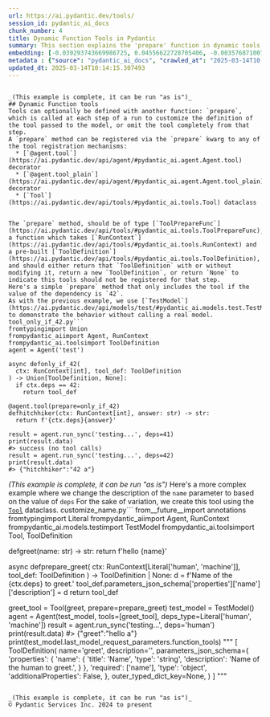 ```yaml
---
url: https://ai.pydantic.dev/tools/
session_id: pydantic_ai_docs
chunk_number: 4
title: Dynamic Function Tools in Pydantic
summary: This section explains the 'prepare' function in dynamic tools, which allows customization of tools at each run step. The 'prepare' method can be registered using specific decorators and requires a function type 'ToolPrepareFunc' that accepts context and tool definition.
embedding: [-0.039293743669986725, 0.04556622728705406, -0.003576871007680893, -0.03478377312421799, -0.005420384928584099, -0.007283338811248541, -0.0029807258397340775, 0.039656613022089005, -0.0034569939598441124, 0.02747451700270176, 0.04279285669326782, -0.03685732185840607, 0.04611053317785263, -0.032217759639024734, -0.0019617711659520864, 0.010127987712621689, -0.0007698858389630914, 0.03263246640563011, -0.00695934658870101, 0.06816790252923965, 0.04157464578747749, 0.014657394960522652, 0.023547733202576637, 0.022925669327378273, 0.024804823100566864, 0.029936855658888817, -0.02179817669093609, 0.05126848444342613, -0.0063210828229784966, 0.005812415387481451, 0.018934089690446854, -0.020696604624390602, -0.023625491186976433, -0.021564902737736702, -0.01132027804851532, -0.0049667963758111, 0.044451694935560226, 0.018726734444499016, -0.02140938676893711, 0.019258080050349236, -0.02226472645998001, -0.045903176069259644, 0.035302162170410156, 0.0483655147254467, -0.0090652946382761, 0.004098497796803713, -0.0064960382878780365, 0.018791532143950462, 0.002242024289444089, -0.02196665294468403, -0.02523249201476574, 0.012389451265335083, -0.001186620444059372, 0.010413100942969322, -0.03504296764731407, -0.02643774263560772, -0.02365141175687313, 0.034446824342012405, -0.007192621007561684, 0.0008245594799518585, -0.009045855142176151, -0.02524545229971409, 0.010484378784894943, 0.04367411136627197, -0.04730282351374626, -0.012894879095256329, -0.0414968878030777, 0.015681209042668343, -0.04191159829497337, 0.005805935710668564, 0.006013290490955114, 0.032036323100328445, -0.05655603110790253, 0.007412935607135296, -0.0020249495282769203, -0.008346032351255417, -0.0025805956684052944, 0.04849511384963989, 0.02420867793262005, -0.018065789714455605, -0.008436749689280987, -0.015758967027068138, -0.001397215179167688, 0.0027636513113975525, -0.047250982373952866, -0.07221132516860962, -0.03408395126461983, -0.02713756449520588, -0.001593230408616364, -0.022860871627926826, 0.005478703882545233, -0.03582054749131203, 0.0048728385008871555, 0.010549177415668964, 0.0829937756061554, 0.04022683948278427, 0.012033060193061829, -0.03644261136651039, -0.005699018016457558, 0.020800283178687096, 0.04600685462355614, 0.022951588034629822, -0.05759280547499657, 0.008877378888428211, 0.05961451679468155, 0.011780346743762493, 0.00828771386295557, 0.0003187270776834339, -0.03040340356528759, 0.041704241186380386, -0.0846007764339447, -0.020126380026340485, 0.014709234237670898, 0.02387172542512417, -0.04458129033446312, -0.0025724959559738636, -0.0032771783880889416, 0.015149863436818123, -0.008035000413656235, -0.03245103359222412, -0.03815329074859619, -0.03869759663939476, 0.036727726459503174, -0.0276559516787529, 0.006486318539828062, 0.02541392669081688, -0.0013988352147862315, -0.010115028358995914, -0.06205093488097191, -0.02607487142086029, 0.007523092906922102, 0.03131058067083359, -0.0009193271398544312, 0.004309092648327351, -0.01010206900537014, -0.036727726459503174, -0.04681035503745079, 0.0021237670443952084, -0.02021709643304348, 0.0397602915763855, 0.018921129405498505, -0.04248182103037834, -0.0005317517789080739, 0.013905733823776245, -0.01656246744096279, 0.051035210490226746, -0.02453267015516758, -0.004441929515451193, -0.036390773952007294, 0.0501539520919323, 0.020268935710191727, 0.00093876663595438, -0.015240580774843693, -0.007879483513534069, -0.03558727353811264, 0.025945274159312248, 0.01372429821640253, 0.022005531936883926, 0.04110809788107872, -0.031336501240730286, 0.013192951679229736, 0.018895210698246956, -0.04572174325585365, 0.00479184091091156, -0.013879814185202122, -0.03094770945608616, 0.025323210284113884, -0.011890504509210587, -0.07444038987159729, -0.03597606346011162, 0.010309423319995403, -0.006573796272277832, -0.023431096225976944, 0.02352181449532509, 0.04255957901477814, -0.005167671479284763, -0.0672866478562355, -0.027578193694353104, -0.012674564495682716, -0.03812737017869949, -0.022925669327378273, -0.002404020167887211, -0.05650419369339943, 0.004075818695127964, -0.05562293529510498, -0.06313955038785934, -0.0004300992877688259, -0.021033557131886482, 0.011294359341263771, 0.038464322686195374, -0.0007488263654522598, 0.009356887079775333, 0.033980272710323334, 0.0011080524418503046, 0.018000992015004158, -0.04108217731118202, 0.059873711317777634, -0.015616411343216896, 0.014268605038523674, -0.02488258108496666, 0.011106443591415882, 0.04870246723294258, 0.026696935296058655, 0.0014190847286954522, 0.023042306303977966, -0.023716209456324577, 0.021720418706536293, 0.04097849875688553, -0.0207225251942873, -0.048287756741046906, -0.0007666459423489869, -0.04940228909254074, 0.016484709456562996, 0.02900375798344612, -0.013944612815976143, 0.008838499896228313, -0.02556944452226162, 0.019245121628046036, 0.013322548009455204, 0.0432334840297699, -0.01547385472804308, 0.018947048112750053, 0.0483395978808403, -0.0056083002127707005, -0.019102564081549644, 0.03263246640563011, -0.04183384031057358, -0.060184743255376816, -0.01884337142109871, 0.05248669534921646, 0.0362611785531044, 0.009220810607075691, 0.01798803173005581, -0.04909125715494156, 0.026722855865955353, -0.0500761941075325, -0.01261624600738287, -0.03753122687339783, -0.00462012505158782, -0.03346188738942146, -0.03006645105779171, -0.02350885421037674, -0.003904102835804224, -0.0020411491859704256, 0.01639399118721485, 0.016536548733711243, 0.018182426691055298, -0.008035000413656235, 0.03491337224841118, 0.0063826413825154305, 0.08962912857532501, -0.052071984857320786, 0.011255480349063873, -0.04528111219406128, -0.0396825335919857, -0.023288540542125702, -0.005507863126695156, -0.030792193487286568, -0.04261142015457153, -0.002514177467674017, 0.008410830982029438, -0.0038814235012978315, -0.0414191298186779, 0.007088943384587765, -0.0380236953496933, 0.034135788679122925, 0.05113888904452324, 0.010257584974169731, 0.021487144753336906, -0.03403211385011673, 0.05982187017798424, 0.05238301679491997, 0.04458129033446312, -0.01469627395272255, -0.02799290418624878, -0.03232143446803093, 0.0020508689340204, 0.03934558108448982, 0.007834125310182571, -0.012208016589283943, -0.02229064516723156, 0.018908169120550156, 0.020774362608790398, 0.028200257569551468, -0.019970862194895744, 0.016990136355161667, -0.018052831292152405, 0.009045855142176151, -0.017715878784656525, 0.010153907351195812, 0.015771927312016487, 0.03162161260843277, 0.042041193693876266, 0.007030624896287918, -0.011884024366736412, -0.011378596536815166, 0.02542688697576523, -0.004435449838638306, 0.007393496111035347, -0.045851338654756546, 0.02057996764779091, 0.005209790542721748, 0.021707460284233093, -0.0061072479002177715, 0.009110652841627598, -0.0063826413825154305, 0.029288871213793755, -0.022925669327378273, 0.022498000413179398, -0.005242189392447472, 0.01527945976704359, 0.029962774366140366, -0.03434314578771591, -0.017923234030604362, -0.0006192295695655048, -0.005954972002655268, -0.003891143249347806, -0.019815346226096153, 0.02538800798356533, -0.0011080524418503046, -0.008035000413656235, -0.024428991600871086, 0.010270544327795506, -0.009985431097447872, 0.0074712540954351425, 0.02433827519416809, 0.009305048733949661, -0.024752983823418617, 0.026722855865955353, 0.029314789921045303, -0.030273806303739548, -0.06148070842027664, -0.011689629405736923, 0.025362089276313782, 0.04577358067035675, -0.0058221351355314255, 0.007225020322948694, 0.027578193694353104, 0.0345245823264122, 0.03734979033470154, -0.04185975715517998, 0.004681683611124754, -0.041211772710084915, -0.05738545209169388, 0.022731274366378784, 0.02038557268679142, 0.004205415491014719, 0.008994015865027905, -0.02744859643280506, 0.03421355038881302, 0.04541071131825447, -0.030869951471686363, 0.007885963656008244, 0.0466807596385479, -0.03164753317832947, -0.02317190356552601, -0.013659500516951084, -0.021720418706536293, -0.0013307968620210886, 0.018389781937003136, -0.01745668612420559, 0.013789096847176552, -0.0005937152309343219, -0.013529903255403042, -0.04979108273983002, 0.050698257982730865, 0.005673098843544722, 0.004257253836840391, -0.02485666051506996, 0.010562136769294739, 0.02781146764755249, 0.05645235627889633, -0.02055404894053936, 0.0066677541472017765, -0.019141443073749542, -0.017353007569909096, -0.0008909778553061187, 0.017715878784656525, 0.039319660514593124, -0.03247695043683052, 0.05686706304550171, -0.006920467596501112, -0.016199596226215363, 0.009058814495801926, 0.027863306924700737, 0.044477611780166626, 0.009473524056375027, 0.008106278255581856, -0.03309901803731918, -0.015642330050468445, 0.04937637224793434, -0.09273945540189743, -0.007983161136507988, -0.019115524366497993, -0.0013680559350177646, 0.00712782284244895, 0.018713774159550667, 0.02796698361635208, 0.0500761941075325, -0.008715382777154446, -0.027085725218057632, -0.001303257537074387, -0.017741799354553223, -0.0023635211400687695, -0.015059145167469978, 0.07107087224721909, 0.02503809705376625, -0.0017949152970686555, -0.0018143547931686044, -0.00017434815526939929, 0.05443064495921135, 0.012519048526883125, 0.03146609663963318, 0.008177556097507477, -0.008682983927428722, -0.04056379199028015, 0.007983161136507988, 0.009480004198849201, 0.035846468061208725, 0.0036060302518308163, -0.01608295924961567, -0.08423790335655212, 0.04354451596736908, -0.03582054749131203, -0.010076149366796017, 0.04473680630326271, 0.01708085462450981, -0.08257906138896942, 0.03250287100672722, -0.038256969302892685, -0.005537022370845079, -0.019983822479844093, 0.0587332583963871, -0.010335342958569527, -0.005997090600430965, -0.03812737017869949, -0.039993565529584885, 0.026295185089111328, 0.02747451700270176, -0.011391556821763515, 0.010419581085443497, -0.052408937364816666, -0.0005216270219534636, 0.03468009829521179, -0.0638652890920639, 0.012389451265335083, -0.058111194521188736, -0.04108217731118202, 0.012382972054183483, -0.003243159269914031, 0.003537992015480995, 0.015331298112869263, -0.0032463991083204746, 0.004668723791837692, 0.03405803069472313, 0.010562136769294739, 0.027681870386004448, 0.017236370593309402, 0.07127822935581207, 0.006499278359115124, 0.07164109498262405, 0.026671016588807106, -0.031517934054136276, 0.058318547904491425, -0.009162492118775845, 0.021564902737736702, -0.007050064392387867, -0.005595340859144926, -0.016471749171614647, -0.03727203235030174, 0.016497669741511345, 0.022070331498980522, -0.010011350736021996, -0.0053879860788583755, 0.01356878224760294, 0.01398349180817604, 0.0016847581136971712, 0.0009217570768669248, -0.018195386976003647, 0.014683314599096775, 0.02157786302268505, -0.0414191298186779, 0.0030001653358340263, 0.05077601596713066, -0.0033273971639573574, 0.03812737017869949, 0.013970532454550266, 0.016536548733711243, -0.0005937152309343219, 0.008592266589403152, -0.002582215704023838, -0.009246730245649815, 0.05562293529510498, -0.014786992222070694, 0.023573653772473335, 0.05645235627889633, 0.01898592710494995, 0.012946717441082, -0.011858104728162289, 0.020074540749192238, -0.010620455257594585, -0.01883041113615036, 0.015564572997391224, 0.05165727436542511, 0.020955799147486687, -0.0006637784535996616, 0.0396825335919857, 0.0033695162273943424, 0.0037583063822239637, 0.07485509663820267, -0.06853077560663223, 0.014139007776975632, 0.0014806431718170643, 0.04046011343598366, -0.010225185193121433, 0.020333733409643173, 0.0011436915956437588, 0.0017706159269437194, 0.0008642484899610281, -0.00975863728672266, 0.003706467803567648, -0.011261959560215473, 0.003946221899241209, 0.02731900103390217, 0.04097849875688553, -0.006674233824014664, 0.010678774677217007, -0.01811762899160385, -0.05862957984209061, -0.00540094543248415, -0.0017155372770503163, 0.0037647862918674946, 0.015344258397817612, -0.0025417166762053967, -0.06961938738822937, -0.009596641175448895, 0.007911883294582367, 0.009596641175448895, 0.003218859899789095, -0.004918197635561228, -0.014540757983922958, 0.03177712857723236, 0.012564407661557198, -0.02334037981927395, 0.015085064806044102, 0.03125874325633049, 0.028796402737498283, 0.03421355038881302, 0.010562136769294739, -0.019115524366497993, 0.05119072645902634, -0.011845145374536514, 0.026139669120311737, -0.007160221692174673, 0.024273475632071495, -0.005841574631631374, -0.02607487142086029, -0.0005224369815550745, -0.01660134643316269, -0.03939741849899292, 0.022355442866683006, -0.015240580774843693, 0.024156838655471802, 0.017884355038404465, 0.007147262338548899, 0.03727203235030174, 0.041056256741285324, -0.010289983823895454, -0.003508832771331072, -0.03540584072470665, -0.00196501100435853, 0.009259689599275589, -0.018739692866802216, 0.0038036652840673923, 0.03193264454603195, -0.0022809032816439867, -0.0026583538856357336, -0.04872838780283928, -0.04738058149814606, -0.02349589578807354, 0.005096393171697855, -0.020268935710191727, 0.015305379405617714, 0.005251909140497446, -0.03784225881099701, -0.023094145581126213, 0.006343761924654245, 0.005724937655031681, -0.018623055890202522, -0.030144209042191505, -0.007011185400187969, -0.0017398366471752524, 0.010607495903968811, 0.021824097260832787, -0.053653065115213394, -0.025439847260713577, 0.013776137493550777, 0.006777911446988583, -0.04294837266206741, 0.005961451679468155, 0.035017047077417374, -0.04525519534945488, 0.020152298733592033, 0.024817781522870064, -0.02038557268679142, -0.023223742842674255, 0.030481161549687386, -0.0033160573802888393, -0.06853077560663223, 0.006359961815178394, 0.007380536291748285, -0.002953186398372054, -0.010516778565943241, -0.031051388010382652, -0.03141425922513008, 0.008566346950829029, -0.020476290956139565, 0.011106443591415882, 0.056089483201503754, -0.03296941891312599, -0.003871703753247857, -0.004953836556524038, -0.010011350736021996, -0.0022080049384385347, 0.021214991807937622, 0.006836229935288429, 0.021357549354434013, 0.018571218475699425, 0.007166701834648848, 0.0640208050608635, -0.02677469328045845, 0.015953363850712776, 0.03076627478003502, -0.00795724242925644, -0.02196665294468403, 0.008022040128707886, 0.020852120593190193, -0.01866193488240242, -0.00839139148592949, -0.06231012940406799, 0.028252096846699715, 0.014670355245471, 0.018687855452299118, -0.016705024987459183, -0.0032447793055325747, 0.02161674201488495, -0.009739197790622711, 0.0016717984108254313, 0.016873499378561974, -0.018195386976003647, 0.02520657330751419, -0.04191159829497337, -0.015849685296416283, 0.004684923216700554, 0.005378266330808401, -0.013387346640229225, -0.0070824637077748775, -0.016873499378561974, -0.02677469328045845, 0.03128466010093689, -0.03382475674152374, -0.013659500516951084, -0.015292419120669365, -0.002873808378353715, -0.0015227621188387275, 0.013231830671429634, 0.04681035503745079, 0.010445499792695045, 0.0224720798432827, 0.005812415387481451, -0.046525243669748306, 0.012810640968382359, 0.013620620593428612, -0.0077758063562214375, 0.022873830050230026, 0.00384254427626729, 0.04911717772483826, -0.05248669534921646, -0.043777789920568466, 0.02490849979221821, -0.018052831292152405, -0.023379258811473846, -0.03247695043683052, 0.012953197583556175, 0.06459103524684906, -0.01469627395272255, 0.03442090377211571, 0.02832985483109951, 0.00505427410826087, -0.0033160573802888393, -0.01511098351329565, -0.04237814620137215, 0.02814842015504837, -0.02299046702682972, 0.0020994676742702723, 0.023366298526525497, 0.010853730142116547, 0.01689941994845867, -0.036209337413311005, -0.04634380713105202, -0.01573304831981659, 0.01641991175711155, -0.01495546754449606, -0.014450040645897388, -0.01829906553030014, -0.01656246744096279, 0.010069669224321842, 0.02611375041306019, 0.05888877436518669, -0.023469975218176842, -0.012603286653757095, 0.022899750620126724, -0.01793619431555271, -0.015564572997391224, -0.0172622911632061, -0.01527945976704359, 0.022044410929083824, 0.017184533178806305, 0.03768674284219742, 0.008054439909756184, -0.01932287961244583, -0.006888068746775389, -0.018713774159550667, -0.005462503992021084, 0.008397870697081089, -0.013128153048455715, 0.00914953276515007, 0.04608461260795593, 0.026476621627807617, -0.03763490170240402, -0.005598580464720726, -0.00029301020549610257, -0.01762516051530838, -0.038256969302892685, 0.016821661964058876, -0.0011542212450876832, -0.04992067813873291, 0.020994678139686584, -0.02175929769873619, -0.01692533865571022, 0.032399192452430725, 0.03400619328022003, 0.006402080878615379, 0.019750548526644707, 0.002731251996010542, 0.023120064288377762, 0.0010383941698819399, 0.04885798320174217, -0.03766082227230072, 0.01641991175711155, -0.04937637224793434, 0.009881754405796528, 0.0023068226873874664, 0.005157951731234789, 0.007374056614935398, 0.003188080620020628, -0.0397602915763855, -0.008903298527002335, -0.02830393612384796, -0.0005268919048830867, 0.014009411446750164, -0.01389277447015047, 0.009700318798422813, 0.03644261136651039, -0.0073870159685611725, -0.0011436915956437588, -0.005792975891381502, -0.023262621834874153, -0.009791036136448383, 0.02381988801062107, 0.0345245823264122, -0.011158281937241554, -0.037220194935798645, -0.006359961815178394, 0.0027636513113975525, -0.03872351720929146, 0.018908169120550156, 0.011417475529015064, 0.0010294843232259154, -0.0328398235142231, 0.006337282247841358, 0.03304717689752579, -0.02677469328045845, 0.019620951265096664, 0.00725093949586153, 0.005566181614995003, -0.029159273952245712, -0.016147758811712265, -0.02365141175687313, 0.020255975425243378, -0.04268917813897133, -0.009259689599275589, 0.009570721536874771, 0.005323187448084354, 0.024066120386123657, -0.009013455361127853, 0.009019935503602028, -0.134573295712471, -0.010458460077643394, 0.03820512816309929, 0.0011582712177187204, -0.010847249999642372, 0.02661917731165886, -0.008844980038702488, 0.017689960077404976, -0.039656613022089005, -0.029496226459741592, -0.016705024987459183, 0.012227456085383892, -0.008320112712681293, 0.001173660741187632, 0.04092666134238243, -0.01408716943114996, 0.013542862609028816, -0.0007038724725134671, 0.008035000413656235, -0.015603451989591122, -0.008682983927428722, 0.018273144960403442, -0.0432075634598732, -0.004305853042751551, -0.017651081085205078, 0.009486484341323376, -0.024428991600871086, 0.027422677725553513, 0.038775354623794556, 0.009959512390196323, -0.031155064702033997, -0.01695125736296177, -0.014540757983922958, 0.011339717544615269, -0.04782120883464813, 0.042741015553474426, 0.003502352861687541, 0.030533000826835632, 0.051372162997722626, 0.01626439578831196, 0.03265838697552681, -0.0061914860270917416, 0.032580628991127014, 0.002531996928155422, 0.003725907299667597, 0.018091710284352303, -0.018428660929203033, 0.013970532454550266, -0.010827810503542423, 0.003991580568253994, 0.01625143550336361, 0.036546289920806885, 0.014644435606896877, 0.011099963448941708, 0.05655603110790253, 0.03229551762342453, -0.008093318901956081, 0.004827479831874371, -0.008864419534802437, 0.031025467440485954, 0.02783738635480404, -0.011385076679289341, 0.018441621214151382, 0.014631476253271103, -0.006175286136567593, 0.0014482439728453755, -0.007892443798482418, 0.01399645209312439, -0.01901184767484665, -0.020839162170886993, -0.0155386533588171, 0.011741467751562595, 0.0069528669118881226, -0.015253540128469467, -0.020631806924939156, 0.02209625020623207, -0.01140451617538929, 0.0004406290245242417, 0.0005268919048830867, -0.012240415439009666, 0.04613645002245903, -0.02330150082707405, 0.011734987609088421, 0.05411961302161217, -0.0302219670265913, 0.0037485866341739893, -0.013776137493550777, 0.0032010404393076897, 0.0024056402035057545, 0.0036611089017242193, 0.020243017002940178, 0.012208016589283943, 0.023444056510925293, -9.547637455398217e-05, -0.05598580837249756, 0.009654959663748741, -0.056244999170303345, 0.01106108445674181, -0.008670024573802948, 0.02300342731177807, 0.00661267526447773, 0.05453432351350784, -0.026982048526406288, -0.0021075676195323467, -0.028951918706297874, 0.0216037817299366, -0.014748113229870796, -0.0036060302518308163, -0.030299726873636246, 0.024947378784418106, 0.01502026617527008, -0.009538322687149048, -0.010620455257594585, 0.0125320078805089, -0.03094770945608616, -0.008644104935228825, 0.0828382596373558, 0.00479184091091156, -0.03144017606973648, 0.007892443798482418, 0.01450187899172306, 0.06412448734045029, 0.01883041113615036, -0.004147097002714872, -0.017016056925058365, -0.0034569939598441124, -0.027422677725553513, 0.002698852913454175, -0.04279285669326782, -0.00924025010317564, 0.03950109705328941, 0.03646853193640709, -0.007121342699974775, 0.011605391278862953, -0.00036185848875902593, -0.009667919017374516, 0.056037645787000656, -0.03996764495968819, -0.02038557268679142, -0.0008642484899610281, -0.009227290749549866, -0.021901855245232582, 0.04763977602124214, -0.0024623386561870575, -0.011650750413537025, -0.006554356776177883, 0.01746964454650879, -0.006016530096530914, 0.012104338966310024, 0.008670024573802948, -0.029055597260594368, -0.0013251269701868296, -0.00505103450268507, 0.027733709663152695, -0.007879483513534069, 0.03182896971702576, -0.013776137493550777, -0.0449441596865654, -0.021733378991484642, -0.018234265968203545, -0.04626604914665222, 0.023379258811473846, 0.006220645271241665, -0.03250287100672722, 0.007276859134435654, -0.02404020167887211, -0.003052004147320986, -0.002033049473538995, 0.00621416512876749, 0.002475298475474119, -0.024312354624271393, 0.038075532764196396, -0.013147592544555664, -0.022044410929083824, 0.030636677518486977, 0.047924887388944626, 0.0037323872093111277, -0.008099798113107681, 0.004688163287937641, 0.04268917813897133, 0.028925999999046326, 0.003936502151191235, 0.00306334369815886, -0.019296959042549133, 0.017003096640110016, -0.022238805890083313, 0.023042306303977966, -0.003972141072154045, 0.028459452092647552, 0.0018937329296022654, 0.04388146847486496, -0.0029337469022721052, -0.02693020924925804, 0.008650585077702999, 0.00041167225572280586, 0.026696935296058655, 0.058836936950683594, -0.0259323138743639, 0.008209955878555775, 0.005595340859144926, -0.013400306925177574, 0.030869951471686363, -0.00768508855253458, -0.005627740174531937, 0.02352181449532509, 0.039812128990888596, 0.015149863436818123, -0.038256969302892685, -0.05671154707670212, 0.012868959456682205, 0.009765117429196835, -0.005378266330808401, 0.015175782144069672, -0.00018690284923650324, -0.020255975425243378, 0.015979282557964325, -0.014450040645897388, 0.007821165025234222, -0.025699039921164513, -0.026528459042310715, 0.009765117429196835, -0.010134467855095863, -0.01233761291950941, -0.017845476046204567, -0.0008699183235876262, -0.004788600839674473, 0.013905733823776245, 0.009739197790622711, 0.05038722604513168, -0.010328862816095352, -0.02054108865559101, 0.004160056356340647, 0.00035315120476298034, -0.004224854987114668, 0.03890495002269745, -0.027863306924700737, 0.035639114677906036, -0.003440794302150607, -0.03211408108472824, 0.03768674284219742, 0.00014468264998868108, -0.0022274446673691273, 0.03506888821721077, -0.016186637803912163, 0.004678443539887667, 0.041211772710084915, 0.02778554894030094, 0.041056256741285324, 0.022744234651327133, 0.0006257094210013747, 0.029833177104592323, 0.01588856428861618, 0.0142556456848979, -0.02555648423731327, 0.01863601617515087, -0.038982708007097244, 0.02488258108496666, 0.0449700802564621, -0.015305379405617714, 0.004986235871911049, 0.021513065323233604, 0.03468009829521179, 0.030869951471686363, 0.0010294843232259154, -0.02936662919819355, -0.0015422016149386764, 0.01356878224760294, 0.011151802726089954, 0.040667466819286346, 0.020605886355042458, -0.006700153462588787, 0.025115855038166046, 0.0017349767731502652, 0.04458129033446312, 0.007179661188274622, -0.011035165749490261, -0.012408890761435032, -0.014670355245471, 0.014981387183070183, -0.009713278152048588, -0.019983822479844093, -0.01295967772603035, 0.030351564288139343, 0.01932287961244583, 0.007328697480261326, -0.03867167606949806, -0.0267487745732069, -0.036701805889606476, 0.005922572687268257, -0.007652689702808857, 0.015422016382217407, 0.01675686240196228, 0.008598745800554752, -0.007970201782882214, -0.004953836556524038, 0.006810310296714306, 0.009337447583675385, -0.01572008803486824, -0.033073097467422485, 0.013581741601228714, 0.010575097054243088, 0.015175782144069672, -0.005501382984220982, -0.009609600529074669, 0.015201701782643795, 0.01330958865582943, 0.0008448089938610792, -0.030118290334939957, 0.003923542331904173, -0.009272648952901363, -0.03817921131849289, -0.014799951575696468, 0.013542862609028816, 0.006259524263441563, -0.002648634137585759, 0.03040340356528759, -0.028537210077047348, 0.017819557338953018, -0.03893087059259415, -0.004224854987114668, -0.009032894857227802, 0.024610428139567375, 0.02693020924925804, 0.010840769857168198, 0.0029499465599656105, -0.01183866523206234, -0.012026580981910229, -0.006301643326878548, -0.0024558589793741703, -0.043259404599666595, 0.020683644339442253, 0.026541419327259064, 0.02507697604596615, -0.011009246110916138, -0.02297750860452652, -0.019620951265096664, -0.06790871173143387, -0.008436749689280987, -0.004989475943148136, -0.027500435709953308, -0.0003112347621936351, -0.0038036652840673923, -0.019646871834993362, -0.015305379405617714, 0.0005852104513905942, -0.017845476046204567, -0.017689960077404976, -0.0048890383914113045, 0.0021351068280637264, -0.003181600710377097, 0.075891874730587, -0.014139007776975632, -0.004484048578888178, 0.02125387080013752, 0.005119072739034891, 0.011294359341263771, -0.0016458790050819516, -0.006913987919688225, -0.0048890383914113045, -0.02196665294468403, -0.021811136975884438, 0.018934089690446854, 0.011871065013110638, 0.025530565530061722, 0.013335508294403553, 0.0031394818797707558, -0.01951727457344532, 0.022342484444379807, -0.006444199476391077, 0.023703251034021378, 0.015162822790443897, 0.004195695742964745, -0.0033338770736008883, -0.04427025839686394, 0.016186637803912163, 0.01676982268691063, 0.019141443073749542, -0.04074522480368614, 0.021694499999284744, 0.03714243695139885, -0.012169137597084045, 0.0010319143766537309, -0.0011258720187470317, -0.006719592958688736, -0.03955293446779251, 0.017897315323352814, 0.01846753992140293, 0.0007739357533864677, 0.004911717958748341, -0.013179992325603962, -0.007892443798482418, -0.00854690745472908, -0.0008334692684002221, -0.01638103276491165, -0.0017333568539470434, -6.920265150256455e-05, 0.010873169638216496, -0.027889225631952286, 0.004030459560453892, 0.006790870800614357, -0.0060392096638679504, -0.004406290128827095, 0.0023991602938622236, -0.02107243612408638, 0.018273144960403442, -0.04556622728705406, 0.004921437706798315, 0.03537992015480995, -0.00018163798085879534, 0.033410049974918365, 0.00384254427626729, 0.005336147267371416, -0.0020557288080453873, 0.03149201720952988, 0.0009039374999701977, -0.006249804515391588, 0.017029015347361565, -0.035509515553712845, -0.015460895374417305, 0.04419250041246414, 0.004305853042751551, -0.011534112505614758, 0.0063826413825154305, -0.014903629198670387, -0.012292253784835339, 0.025660160928964615, 0.02523249201476574, -0.04092666134238243, 0.013620620593428612, 0.006502517964690924, 0.021655621007084846, -0.04883206635713577, -0.013581741601228714, 0.007108382880687714, -0.03986396640539169, -0.014540757983922958, -0.008086838759481907, 0.008857939392328262, -0.014139007776975632, 0.01919328235089779, 0.0049570766277611256, 0.013283669017255306, 0.009791036136448383, 0.008106278255581856, 0.030118290334939957, -0.01544793602079153, 0.0030844032298773527, -0.026035992428660393, -0.015797846019268036, 0.011858104728162289, 0.0344986617565155, -0.02003566175699234, 0.002081648213788867, 0.007814685814082623, -0.011274919845163822, 0.00027701311046257615, -0.016355112195014954, -0.009661439806222916, -0.015460895374417305, 0.006693673320114613, 0.005666619166731834, -0.025828637182712555, -0.009227290749549866, 0.01674390397965908, -0.010503818280994892, -0.0008739682380110025, -0.038412485271692276, 0.023457016795873642, -0.028951918706297874, -0.02541392669081688, 0.03268430754542351, -0.014320443384349346, -0.004859879147261381, -0.004571526311337948, -0.006913987919688225, 0.025336168706417084, 0.006978786550462246, -0.040667466819286346, 0.029314789921045303, -0.011760907247662544, -0.004678443539887667, -0.004195695742964745, 0.002817109925672412, -0.03387659788131714, -0.024973299354314804, -0.03229551762342453, -0.0023311220575124025, -0.051942385733127594, -0.011728508397936821, 0.0040855384431779385, -0.025789758190512657, 0.0022501240018755198, -0.0030358044896274805, -0.02179817669093609, 0.015460895374417305, 0.02385876700282097, -0.003311197506263852, -0.00678439112380147, -0.02952214516699314, 0.010588056407868862, 0.007801725994795561, 0.006771431304514408, 0.004075818695127964, -0.03439498320221901, -0.01476107258349657, -0.027681870386004448, 0.03385067731142044, -0.0012708583381026983, -0.02108539454638958, -0.009797516278922558, 0.028278015553951263, 0.006593235768377781, 0.006855669431388378, 0.036883242428302765, 0.026541419327259064, 0.026204468682408333, 0.0054333447478711605, 0.01969870924949646, 0.017054935917258263, 0.004892278462648392, 0.01673094369471073, -0.0065381573513150215, 0.0276559516787529, -0.00773692736402154, 0.018687855452299118, -0.007225020322948694, 0.0267487745732069, -0.0026389143895357847, 0.009006976149976254, -0.010127987712621689, -0.007432375103235245, -0.009343927726149559, 0.01174794789403677, 0.006188245955854654, -0.021202031522989273, -0.00019814132247120142, -0.0066256350837647915, -0.02331445924937725, -0.018713774159550667, 0.004228094592690468, -0.010996286757290363, -0.012415370903909206, -0.016860540956258774, -0.022005531936883926, -0.011346197687089443, 0.0250510573387146, -0.03988988697528839, -0.02035965397953987, -0.005925812758505344, 0.02472706511616707, 0.018610097467899323, -0.004399810452014208, -0.0026696936693042517, -0.007672129198908806, -0.01330958865582943, 0.010912048630416393, 0.004762681666761637, 0.018195386976003647, 0.010069669224321842, 0.00932448823004961, 0.005203310400247574, 0.009596641175448895, -0.0018256945768371224, -0.05391225963830948, 0.039138227701187134, 0.013017996214330196, 0.024273475632071495, 0.0069269477389752865, 0.011715548112988472, -0.05925164371728897, -0.0259193554520607, 0.007898923009634018, 0.021564902737736702, -0.015357217751443386, -0.0032010404393076897, -0.02231656387448311, 0.02972950041294098, 0.010678774677217007, 0.0008140297140926123, 0.03683140501379967, 0.019776467233896255, -0.0029110675677657127, -0.007199100684374571, -0.018052831292152405, -0.0028268296737223864, -0.017651081085205078, -0.013646540232002735, 0.01443708036094904, -0.004743242170661688, -0.016108879819512367, -0.04364819452166557, 0.02625630609691143, -0.0259193554520607, -0.00021363218547776341, -0.01408716943114996, 0.017340049147605896, 0.011158281937241554, 0.0027442118152976036, 0.03180304914712906, -0.0032091401517391205, -0.015551612712442875, 0.022174008190631866, 0.0051482319831848145, 0.008715382777154446, 0.014618515968322754, -0.020255975425243378, -0.016173677518963814, -0.014061249792575836, -0.009194890968501568, 0.03094770945608616, -0.018623055890202522, -0.002211245009675622, 0.020087499171495438, -0.004701123107224703, 0.016873499378561974, -0.004234574735164642, -0.014942508190870285, 0.012240415439009666, -0.009376326575875282, 0.016316233202815056, 0.010899088345468044, 0.012292253784835339, 0.0006487938808277249, -0.003479673294350505, 0.004856639076024294, 0.04403698444366455, -0.010432540439069271, -0.0021156673319637775, 0.02695612981915474, -0.015758967027068138, 0.0009768357267603278, -0.03330637142062187, -0.017482604831457138, -0.03475785627961159, -0.012577367015182972, 0.015940403565764427, -0.010419581085443497, 0.041730161756277084, 0.013076314702630043, 0.005637459922581911, 0.011430435813963413, -0.017923234030604362, 0.019776467233896255, -0.0024428991600871086, 0.006836229935288429, 0.032191839069128036, 0.03527624160051346, -0.011637790128588676, -0.022407282143831253, -0.010976847261190414, -0.006327562499791384, -0.011812745593488216, 0.03491337224841118, 0.0020557288080453873, -0.008566346950829029, 0.032943498343229294, 0.00033695160527713597, 0.009512403048574924, -0.04546254873275757, 0.012726402841508389, 0.0064960382878780365, 0.01132027804851532, 0.020942838862538338, -0.007788766175508499, -0.011022205464541912, 0.038256969302892685, 0.009227290749549866, -0.0032399194315075874, 0.0046298447996377945, 0.0073870159685611725, 0.021733378991484642, -0.007918362505733967, 0.04022683948278427, -0.018765613436698914, 0.00349587295204401, -0.004121177364140749, -0.0015632611466571689, -0.018610097467899323, 0.045358870178461075, 0.009667919017374516, 0.007458294276148081, 0.05681522563099861, 0.034602340310811996, 0.010899088345468044, -0.0031718809623271227, 0.0008172696689143777, -0.006304882932454348, 0.0051903510466217995, 0.01898592710494995, -0.009123613126575947, -0.004565046168863773, -0.01492954883724451, -0.019906064495444298, 0.049998436123132706, -0.0030001653358340263, 0.032217759639024734, -0.023884685710072517, -0.017223412171006203, -0.008559866808354855, 0.012052499689161777, -0.016860540956258774, -0.01953023485839367, 0.02383284643292427, -0.022420242428779602, -0.03439498320221901, -0.017197491601109505, -0.024428991600871086, -0.01398349180817604, 0.005932292435318232, -0.005828614812344313, 0.0013947852421551943, 0.017728839069604874, 0.025893434882164, -0.0013008276000618935, -0.012311693280935287, 0.036338936537504196, -0.021824097260832787, 0.006881588604301214, -0.003447274211794138, -0.021214991807937622, -0.013555822893977165, 0.004480808507651091, 0.025621281936764717, -0.053653065115213394, -0.014475959353148937, -0.03351372480392456, -0.03504296764731407, -0.009188411757349968, 0.02174633927643299, -0.02227768488228321, 0.012110818177461624, -0.016679104417562485, 0.03162161260843277, -0.0045002480037510395, -0.003254499053582549, -0.008294194005429745, 0.0023635211400687695, -0.04421842098236084, -0.00093876663595438]
metadata : {"source": "pydantic_ai_docs", "crawled_at": "2025-03-14T10:14:15.305978", "url_path": "/tools/", "chunk_size": 3749}
updated_dt: 2025-03-14T10:14:15.307493
---
```

```

_(This example is complete, it can be run "as is")_
## Dynamic Function tools
Tools can optionally be defined with another function: `prepare`, which is called at each step of a run to customize the definition of the tool passed to the model, or omit the tool completely from that step.
A `prepare` method can be registered via the `prepare` kwarg to any of the tool registration mechanisms:
  * [`@agent.tool`](https://ai.pydantic.dev/api/agent/#pydantic_ai.agent.Agent.tool) decorator
  * [`@agent.tool_plain`](https://ai.pydantic.dev/api/agent/#pydantic_ai.agent.Agent.tool_plain) decorator
  * [`Tool`](https://ai.pydantic.dev/api/tools/#pydantic_ai.tools.Tool) dataclass


The `prepare` method, should be of type [`ToolPrepareFunc`](https://ai.pydantic.dev/api/tools/#pydantic_ai.tools.ToolPrepareFunc), a function which takes [`RunContext`](https://ai.pydantic.dev/api/tools/#pydantic_ai.tools.RunContext) and a pre-built [`ToolDefinition`](https://ai.pydantic.dev/api/tools/#pydantic_ai.tools.ToolDefinition), and should either return that `ToolDefinition` with or without modifying it, return a new `ToolDefinition`, or return `None` to indicate this tools should not be registered for that step.
Here's a simple `prepare` method that only includes the tool if the value of the dependency is `42`.
As with the previous example, we use [`TestModel`](https://ai.pydantic.dev/api/models/test/#pydantic_ai.models.test.TestModel) to demonstrate the behavior without calling a real model.
tool_only_if_42.py```
fromtypingimport Union
frompydantic_aiimport Agent, RunContext
frompydantic_ai.toolsimport ToolDefinition
agent = Agent('test')

async defonly_if_42(
  ctx: RunContext[int], tool_def: ToolDefinition
) -> Union[ToolDefinition, None]:
  if ctx.deps == 42:
    return tool_def

@agent.tool(prepare=only_if_42)
defhitchhiker(ctx: RunContext[int], answer: str) -> str:
  return f'{ctx.deps}{answer}'

result = agent.run_sync('testing...', deps=41)
print(result.data)
#> success (no tool calls)
result = agent.run_sync('testing...', deps=42)
print(result.data)
#> {"hitchhiker":"42 a"}

```

_(This example is complete, it can be run "as is")_
Here's a more complex example where we change the description of the `name` parameter to based on the value of `deps`
For the sake of variation, we create this tool using the [`Tool`](https://ai.pydantic.dev/api/tools/#pydantic_ai.tools.Tool) dataclass.
customize_name.py```
from__future__import annotations
fromtypingimport Literal
frompydantic_aiimport Agent, RunContext
frompydantic_ai.models.testimport TestModel
frompydantic_ai.toolsimport Tool, ToolDefinition

defgreet(name: str) -> str:
  return f'hello {name}'

async defprepare_greet(
  ctx: RunContext[Literal['human', 'machine']], tool_def: ToolDefinition
) -> ToolDefinition | None:
  d = f'Name of the {ctx.deps} to greet.'
  tool_def.parameters_json_schema['properties']['name']['description'] = d
  return tool_def

greet_tool = Tool(greet, prepare=prepare_greet)
test_model = TestModel()
agent = Agent(test_model, tools=[greet_tool], deps_type=Literal['human', 'machine'])
result = agent.run_sync('testing...', deps='human')
print(result.data)
#> {"greet":"hello a"}
print(test_model.last_model_request_parameters.function_tools)
"""
[
  ToolDefinition(
    name='greet',
    description='',
    parameters_json_schema={
      'properties': {
        'name': {
          'title': 'Name',
          'type': 'string',
          'description': 'Name of the human to greet.',
        }
      },
      'required': ['name'],
      'type': 'object',
      'additionalProperties': False,
    },
    outer_typed_dict_key=None,
  )
]
"""

```

_(This example is complete, it can be run "as is")_
© Pydantic Services Inc. 2024 to present